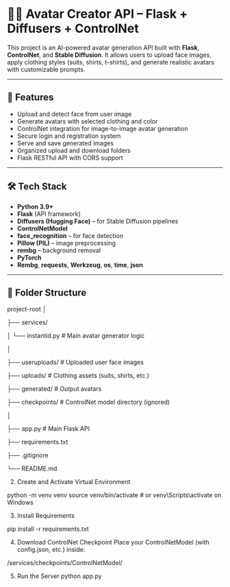 # 🧑‍🎨 Avatar Creator API – Flask + Diffusers + ControlNet

This project is an AI-powered avatar generation API built with **Flask**, **ControlNet**, and **Stable Diffusion**. It allows users to upload face images, apply clothing styles (suits, shirts, t-shirts), and generate realistic avatars with customizable prompts.

---

## 🚀 Features

- Upload and detect face from user image
- Generate avatars with selected clothing and color
- ControlNet integration for image-to-image avatar generation
- Secure login and registration system
- Serve and save generated images
- Organized upload and download folders
- Flask RESTful API with CORS support

---

## 🛠️ Tech Stack

- **Python 3.9+**
- **Flask** (API framework)
- **Diffusers (Hugging Face)** – for Stable Diffusion pipelines
- **ControlNetModel**
- **face_recognition** – for face detection
- **Pillow (PIL)** – image preprocessing
- **rembg** – background removal
- **PyTorch**
- **Rembg**, **requests**, **Werkzeug**, **os**, **time**, **json**

---

## 📁 Folder Structure

project-root
│

├── services/

│ └── instantid.py # Main avatar generator logic

│

├── useruploads/ # Uploaded user face images

├── uploads/ # Clothing assets (suits, shirts, etc.)

├── generated/ # Output avatars

├── checkpoints/ # ControlNet model directory (ignored)

│

├── app.py # Main Flask API

├── requirements.txt

├── .gitignore

└── README.md


2. Create and Activate Virtual Environment

python -m venv venv
source venv/bin/activate   # or venv\Scripts\activate on Windows

3. Install Requirements

pip install -r requirements.txt


4. Download ControlNet Checkpoint
Place your ControlNetModel (with config.json, etc.) inside:

/services/checkpoints/ControlNetModel/

5. Run the Server
python app.py

